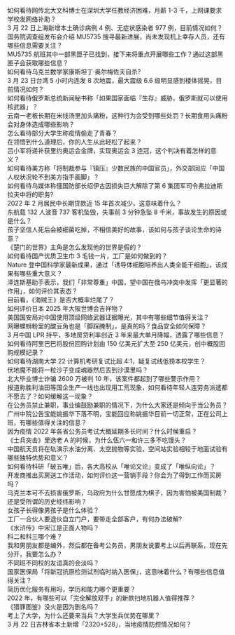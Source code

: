 如何看待网传北大文科博士在深圳大学任教经济困难，月薪 1-3 千，上网课要求学校发网络补助？  
3 月 22 日上海新增本土确诊病例 4 例、无症状感染者 977 例，目前情况如何？  
国务院调查组发布会介绍 MU5735 搜寻最新进展，尚未发现机上幸存人员，还有哪些信息需要关注？  
MU5735 航班其中一部黑匣子已找到，接下来将重点开展哪些工作？通过这部黑匣子会获取哪些信息？  
如何看待乌克兰数学家康斯坦丁·奥尔梅佐夫自杀?  
3 月 23 日台湾 5 小时内连发 8 次地震，最大震级 6.6 级明显感到楼体摇晃，目前情况如何？  
如何看待俄罗斯总统新闻秘书称「如果国家面临『生存』威胁，俄罗斯就可以使用核武器」？  
云南一老板长期在米线汤里加头痛粉，这种行为会受到哪些处罚？长期食用头痛粉会对身体造成哪些影响？  
怎么看待部分大学生称疫情偷走了青春？  
在领悟到什么道理后，你的人生从此轻松了起来？  
吕小军将递补获里约奥运会金牌，实现奥运会 3 连冠，这个判决有着怎样的意义？  
如何看待美方称「将制裁参与『镇压』少数民族的中国官员」，外交部回应「中国人权状况轮不到美方指手画脚」？  
如何看待乌媒体称俄国防部长绍伊古因损失巨大解除了第 6 集团军司令弗拉迪斯拉夫中将的职务?  
2022 年 2 月居民中长期贷款近 15 年首次减少，这意味着什么？  
东航载 132 人波音 737 客机坠毁，失事前 3 分钟急坠 8 千米，事故发生的原因或是什么？  
孩子坚信人死后会被细菌吃掉，不相信美好的故事，该如何与孩子谈论生命的诗意？  
《楚门的世界》主角是怎么发现他的世界是假的？  
如何看待国产优质卫生巾 3 毛钱一片，工厂是如何做到的？  
Nature 登中国科学家最新成果，通过「诱导体细胞培养出人类全能干细胞」，该成果有哪些重大意义？  
泽连斯基助手表示，我们「非常尊重」中国，望中国在俄乌冲突中发挥「更显著的作用」，如何评价其表态？  
目前看，《海贼王》是否大概率烂尾了？  
如何评价日本 2025 年大阪世博会吉祥物？  
美国国安局对中国使用顶级网络武器证据曝光，其中有哪些细节值得关注？  
网曝螺蛳粉里的酸豆角也是「脚踩腌制」，是真的吗？食品安全如何保障？  
3 月中国 LPR 持平，多地房贷利率创近 3 年来最大单月降幅，透露了哪些信息？  
如何看待阿里巴巴将股份回购计划由 150 亿美元扩大至 250 亿美元，创中概股回购规模纪录？  
如何看待湖南大学 22 计算机考研复试比超 4:1，疑复试线低捞本校学生？  
伏地魔不能将一粒沙子变成魂器然后丢到沙漠里吗？  
北大毕业博士诈骗 2600 万被判 10 年，该案件都起到了哪些警示作用？  
报道称胜利油田等国企生产一线也出现用工荒现象，如何看待年轻人连劳务派遣都不愿去了？如何缓解这一现象？  
在公务员禁止兼职，事业编鼓励兼职的情况下，为什么大家还是倾向于当公务员？  
广州中院公告宝能姚振华下落不明，宝能回应称姚振华目前一切正常，正在公司上班，有哪些值得关注的信息？  
因为疫情 2022 年各省公务员考试大概延期多长时间？什么时候重启？  
《士兵突击》里选老 A 的时候，为什么伍六一和许三多不吃馒头？  
中国航天员将在轨演示水油分离、太空抛物等实验，空间站实验相较于地面试验有哪些独特优势和意义？  
如何看待科研「破五唯」后，各大高校从「唯论文论」变成了「唯纵向论」？  
开发商推出买房送工作活动，如何评价这一营销手段？你会为了得到工作而买房吗？  
乌克兰本可不去损害俄罗斯，乌政府为什么甘愿成为棋子，因为害怕被美国制裁？还是受所谓的历史经纬影响？  
女孩子长得像男孩子是什么体验？  
工厂一合伙人要退伙自立门户，要带走全部客户，有何办法破解?  
《水浒传》中宋江是正面人物吗？  
科二和科三哪个难？  
我和男朋友都是编外，然后都在备考公务员，男朋友说要考上以后再联系，现在先分开，我要怎么办？  
不同班不同校的友谊真的会淡吗？  
国家医保局「将新冠抗原检测试剂临时纳入医保」，这意味着什么？有哪些信息值得关注？  
简历优化服务有用吗，学历和能力哪个更重要？  
2022 年，有哪些可以「完全解放双手」的新款扫地机器人值得推荐？  
《猎罪图鉴》没火是因为剧名吗？  
考上了大学，为什么还要来当兵？大学生兵优势在哪里？  
3 月 22 日吉林省本土新增「2320+528」，当地疫情防控情况如何？  
